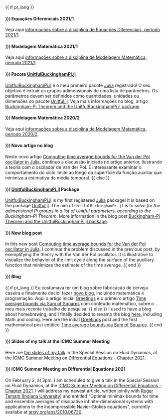 {{ if pt_lang }}

#### ⟩⟩⟩ **Equações Diferenciais 2021/1**

Veja aqui [informações sobre a disciplina de Equações Diferenciais, período 2021/1](/pages/ensino/#20211_equações_diferenciais).

#### ⟩⟩⟩ **Modelagem Matemática 2021/1**

Veja aqui [informações sobre a disciplina de Modelagem Matemática, período 2021/1](/pages/ensino/#20211_modelagem_matemática).

#### ⟩⟩⟩ Pacote **[UnitfulBuckinghamPi.jl](https://github.com/rmsrosa/UnitfulBuckinghamPi.jl)**

[UnitfulBuckinghamPi.jl](https://github.com/rmsrosa/UnitfulBuckinghamPi.jl) é o meu primeiro pacote [Julia](https://www.julialang.org) registrado! O seu objetivo é extrair os grupos adimensionais de uma lista de parâmetros. Os parâmetros devem ser definidos como quantidades, unidades ou dimensões do pacote [Unitful.jl](https://github.com/PainterQubits/Unitful.jl). Veja mais informações no blog, artigo [Buckingham-Pi Theorem and the UnitfulBuckinghamPi.jl package](/blog/2021/05/unitfulbuckinghampi/).

#### ⟩⟩⟩ **Modelagem Matemática 2020/2**

Veja aqui [informações sobre a disciplina de Modelagem Matemática, período 2020/2](/pages/ensino/#20202_modelagem_matemática).

#### ⟩⟩⟩ **Novo artigo no blog**

Neste novo artigo [Computing time average bounds for the Van der Pol oscillator in Julia](/blog/2021/02/time_ave_bounds_vanderpol_in_Julia/), continuo a discussão iniciada no artigo anterior, ilustrando a teoria com o oscilador de Van der Pol. É interessante examinar o comportamento do ciclo limite ao longo da superfície da função auxiliar que minimiza a estimativa da média temporal.
{{ else }}

#### ⟩⟩⟩ **[UnitfulBuckinghamPi.jl](https://github.com/rmsrosa/UnitfulBuckinghamPi.jl) Package**

[UnitfulBuckinghamPi.jl](https://github.com/rmsrosa/UnitfulBuckinghamPi.jl) is my first registered [Julia](https://www.julialang.org) package! It is based on the package [Unitful.jl](https://github.com/PainterQubits/Unitful.jl). The aim of `UnitfulBuckinghamPi.jl` is to *solve for the adimensional Pi groups in a list of Unitful parameters, according to the Buckingham-Pi Theorem*. More information in the blog post [Buckingham-Pi Theorem and the UnitfulBuckinghamPi.jl package](/blog/2021/05/unitfulbuckinghampi/).

#### ⟩⟩⟩ **New blog post**

In this new post [Computing time average bounds for the Van der Pol oscillator in Julia](/blog/2021/02/time_ave_bounds_vanderpol_in_Julia/), I continue the problem discussed in the previous post, by exemplifying the theory with the Van der Pol oscillator. It is illustrative to visualize the behavior of the limit cycle along the surface of the auxiliary function that minimizes the estimate of the time average.
{{ end }}

#### ⟩⟩⟩ **Blog**

{{ if pt_lang }}
Eu costumava ter um blog sobre fabricação de cerveja caseira e finalmente decidi fazer [novo blog](/pages/blog/), incluindo matemática e programação. Aqui o artigo inicial [Greetings](/blog/2021/02/greetings/) e o primeiro artigo [Time average bounds via Sum of Squares](/blog/2021/02/time_ave_bounds_SoS/) com conteúdo matemático, sobre o meu mais recente trabalho de pesquisa.
{{ else }}
I used to have a blog about homebrewing, and I finally decided to revamp the blog [here](/pages/blog_en/), including Math and coding. Here are the initial [Greetings](/blog/2021/02/greetings/) post and the first mathematical post entitled [Time average bounds via Sum of Squares](/blog/2021/02/time_ave_bounds_SoS/).
{{ end }}

#### ⟩⟩⟩ **Slides of my talk at the ICMC Summer Meeting**

Here are [the slides of my talk](/assets/material/Apr_ICMCSummer_RR_fev2021.pdf) in the Special Session on Fluid Dynamics, at the [ICMC Summer Meeting on Differential Equations - Chapter 2021](http://summer.icmc.usp.br/summers/summer21/).

#### ⟩⟩⟩ **ICMC Summer Meeting on Differential Equations 2021**

On February 2, at 3pm, I am scheduled to give a talk in the Special Session on Fluid Dynamics, at the [ICMC Summer Meeting on Differential Equations - Chapter 2021](http://summer.icmc.usp.br/summers/summer21/). I will address my newest article, written jointly with [Roger Temam (Indiana University)](https://math.indiana.edu/about/faculty/temam-roger.html) and entitled "Optimal minimax bounds for time and ensemble averages of dissipative infinite-dimensional systems with applications to the incompressible Navier-Stokes equations", currently availabe at [arxiv.org/abs/2010.06730](https://arxiv.org/abs/2010.06730).
